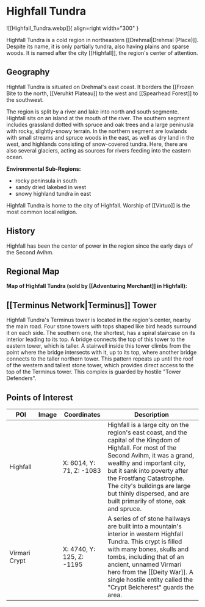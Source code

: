 # Highfall Tundra

![[Highfall_Tundra.webp]]{ align=right width="300" }

Highfall Tundra is a cold region in northeastern [[Drehmal|Drehmal (Place)]]. Despite its name, it is only partially tundra, also having plains and sparse woods. It is named after the city [[Highfall]], the region's center of attention.

## Geography

Highfall Tundra is situated on Drehmal's east coast. It borders the [[Frozen Bite to the north, [[Veruhkt Plateau]] to the west and [[Spearhead Forest]] to the southwest.

The region is split by a river and lake into north and south segmente. Highfall sits on an island at the mouth of the river. The southern segment includes grassland dotted with spruce and oak trees and a large peninusla with rocky, slightly-snowy terrain. In the northern segment are lowlands with small streams and spruce woods in the east, as well as dry land in the west, and highlands consisting of snow-covered tundra. Here, there are also several glaciers, acting as sources for rivers feeding into the eastern ocean.

**Environmental Sub-Regions:**
- rocky peninsula in south
- sandy dried lakebed in west
- snowy highland tundra in east

Highfall Tundra is home to the city of Highfall. Worship of [[Virtuo]] is the most common local religion.

## History

Highfall has been the center of power in the region since the early days of the Second Avihm.

## Regional Map

**Map of Highfall Tundra (sold by [[Adventuring Merchant]] in Highfall):**

## [[Terminus Network|Terminus]] Tower

Highfall Tundra's Terminus tower is located in the region's center, nearby the main road. Four stone towers with tops shaped like bird heads surround it on each side. The southern one, the shortest, has a spiral staircase on its interior leading to its top. A bridge connects the top of this tower to the eastern tower, which is taller. A stairwell inside this tower climbs from the point where the bridge intersects with it, up to its top, where another bridge connects to the taller northern tower. This pattern repeats up until the roof of the western and tallest stone tower, which provides direct access to the top of the Terminus tower. This complex is guarded by hostile "Tower Defenders".

## Points of Interest

| POI | Image | Coordinates | Description |
|-|-|-|-|
| Highfall |  | X: 6014, Y: 71, Z: -1083 | Highfall is a large city on the region's east coast, and the capital of the Kingdom of Highfall. For most of the Second Avihm, it was a grand, wealthy and important city, but it sank into poverty after the Frostfang Catastrophe. The city's buildings are large but thinly dispersed, and are built primarily of stone, oak and spruce. |
| Virmari Crypt |  | X: 4740, Y: 125, Z: -1195 | A series of of stone hallways are built into a mountain's interior in western Highfall Tundra. This crypt is filled with many bones, skulls and tombs, including that of an ancient, unnamed Virmari hero from the [[Deity War]]. A single hostile entity called the "Crypt Belcherest" guards the area. |
